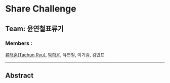 # Share Challenge
## Team: 윤연철표류기
### Members : 
[류태훈(Taehun Ryu)](https://github.com/taehun-ryu), [박하윤](https://github.com/parkhy0106), 유연철, 이기검, 김민표

---

## Abstract
